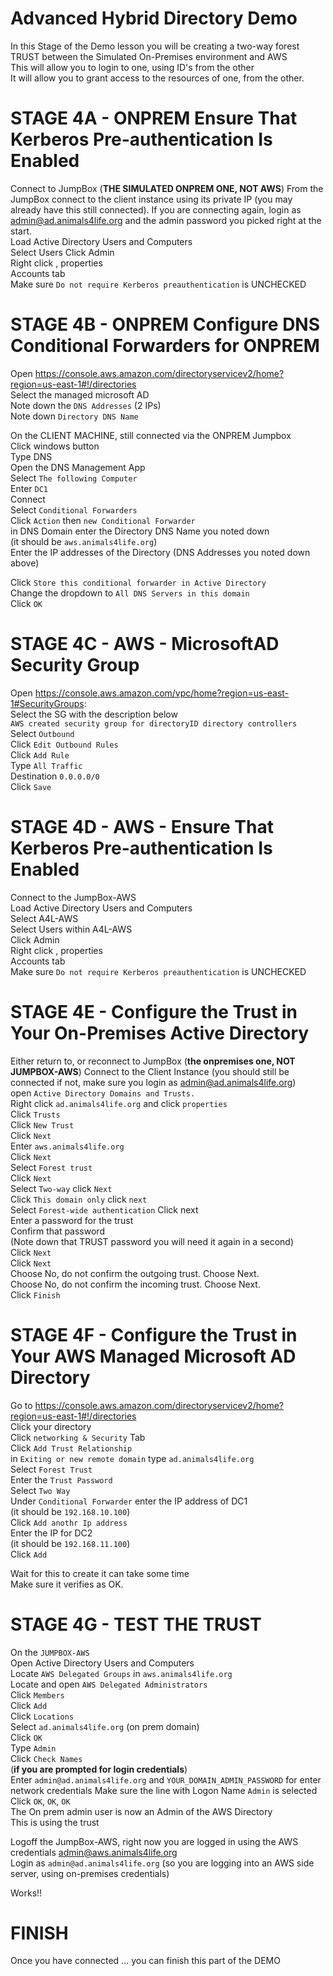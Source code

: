 # Advanced Hybrid Directory Demo

In this Stage of the Demo lesson you will be creating a two-way forest TRUST between the Simulated On-Premises environment and AWS  
This will allow you to login to one, using ID's from the other  
It will allow you to grant access to the resources of one, from the other.  

# STAGE 4A - ONPREM Ensure That Kerberos Pre-authentication Is Enabled

Connect to JumpBox (**THE SIMULATED ONPREM ONE, NOT AWS**)
From the JumpBox connect to the client instance using its private IP (you may already have this still connected). If you are connecting again, login as admin@ad.animals4life.org and the admin password you picked right at the start.  
Load Active Directory Users and Computers  
Select Users 
Click Admin  
Right click , properties  
Accounts tab  
Make sure `Do not require Kerberos preauthentication` is UNCHECKED  

# STAGE 4B - ONPREM Configure DNS Conditional Forwarders for ONPREM  

Open https://console.aws.amazon.com/directoryservicev2/home?region=us-east-1#!/directories  
Select the managed microsoft AD  
Note down the `DNS Addresses` (2 IPs)  
Note down `Directory DNS Name`  

On the CLIENT MACHINE, still connected via the ONPREM Jumpbox  
Click windows button  
Type DNS  
Open the DNS Management App  
Select `The following Computer`  
Enter `DC1`  
Connect  
Select `Conditional Forwarders`  
Click `Action` then `new Conditional Forwarder`  
in DNS Domain enter the Directory DNS Name you noted down   
(it should be `aws.animals4life.org`)  
Enter the IP addresses of the Directory (DNS Addresses you noted down above)  

Click `Store this conditional forwarder in Active Directory`  
Change the dropdown to `All DNS Servers in this domain`  
Click `OK`  


# STAGE 4C - AWS - MicrosoftAD Security Group

Open https://console.aws.amazon.com/vpc/home?region=us-east-1#SecurityGroups:  
Select the SG with the description below  
`AWS created security group for directoryID directory controllers`  
Select `Outbound`  
Click `Edit Outbound Rules`   
Click `Add Rule`  
Type `All Traffic`  
Destination `0.0.0.0/0`  
Click `Save`  


# STAGE 4D - AWS - Ensure That Kerberos Pre-authentication Is Enabled  

Connect to the JumpBox-AWS  
Load Active Directory Users and Computers  
Select A4L-AWS  
Select Users within A4L-AWS  
Click Admin  
Right click , properties  
Accounts tab  
Make sure `Do not require Kerberos preauthentication` is UNCHECKED  

# STAGE 4E - Configure the Trust in Your On-Premises Active Directory

Either return to, or reconnect to JumpBox (**the onpremises one, NOT JUMPBOX-AWS**)
Connect to the Client Instance (you should still be connected if not, make sure you login as admin@ad.animals4life.org)   
open `Active Directory Domains and Trusts.`  
Right click `ad.animals4life.org` and click `properties`  
Click `Trusts`  
Click `New Trust`  
Click `Next`  
Enter `aws.animals4life.org`  
Click `Next`  
Select `Forest trust`  
Click `Next`  
Select `Two-way` click `Next`  
Click `This domain only` click `next`  
Select `Forest-wide authentication` Click next  
Enter a password for the trust  
Confirm that password  
(Note down that TRUST password you will need it again in a second)  
Click `Next`  
Click `Next`  
Choose No, do not confirm the outgoing trust. Choose Next.  
Choose No, do not confirm the incoming trust. Choose Next.  
Click `Finish`  


# STAGE 4F - Configure the Trust in Your AWS Managed Microsoft AD Directory

Go to https://console.aws.amazon.com/directoryservicev2/home?region=us-east-1#!/directories  
Click your directory  
Click `networking & Security` Tab  
Click `Add Trust Relationship`  
in `Exiting or new remote domain` type `ad.animals4life.org`  
Select `Forest Trust`  
Enter the `Trust Password`  
Select `Two Way`  
Under `Conditional Forwarder` enter the IP address of DC1   
(it should be `192.168.10.100`)  
Click `Add anothr Ip address`  
Enter the IP for DC2  
(it should be `192.168.11.100`)  
Click `Add`  

Wait for this to create it can take some time  
Make sure it verifies as OK.  

# STAGE 4G - TEST THE TRUST  

On the `JUMPBOX-AWS`  
Open Active Directory Users and Computers  
Locate `AWS Delegated Groups` in `aws.animals4life.org`  
Locate and open `AWS Delegated Administrators`  
Click `Members`  
Click `Add`  
Click `Locations`  
Select `ad.animals4life.org` (on prem domain)  
Click `OK`  
Type `Admin`  
Click `Check Names`  
(**if you are prompted for login credentials**)  
Enter `admin@ad.animals4life.org` and `YOUR_DOMAIN_ADMIN_PASSWORD` for enter network credentials
Make sure the line with Logon Name `Admin` is selected  
Click `OK`, `OK`, `OK`   
The On prem admin user is now an Admin of the AWS Directory  
This is using the trust  

Logoff the JumpBox-AWS, right now you are logged in using the AWS credentials admin@aws.animals4life.org    
Login as `admin@ad.animals4life.org` (so you are logging into an AWS side server, using on-premises credentials)  

Works!!  

# FINISH  
Once you have connected ... you can finish this part of the DEMO  

